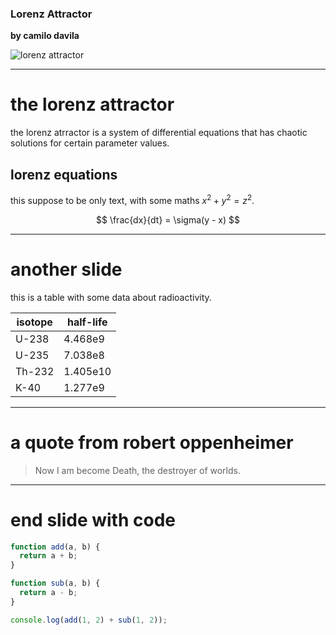 ### Lorenz Attractor

**by camilo davila**

![lorenz attractor](https://scipython.com/static/media/blog/lorenz/lorenz2.png)

---

# the lorenz attractor

the lorenz atrractor is a system of differential equations that has chaotic solutions for certain parameter values.

## lorenz equations

this suppose to be only text, with some maths $x^2 + y^2 = z^2$.

$$
\frac{dx}{dt} = \sigma(y - x)
$$

---

# another slide

this is a table with some data about radioactivity.

| isotope | half-life |
| ------- | --------- |
| U-238   | 4.468e9   |
| U-235   | 7.038e8   |
| Th-232  | 1.405e10  |
| K-40    | 1.277e9   |

---

# a quote from robert oppenheimer

> Now I am become Death, the destroyer of worlds.

---

# end slide with code

```js {5} showLineNumbers   title="just some js code"
function add(a, b) {
  return a + b;
}

function sub(a, b) {
  return a - b;
}

console.log(add(1, 2) + sub(1, 2));
```
